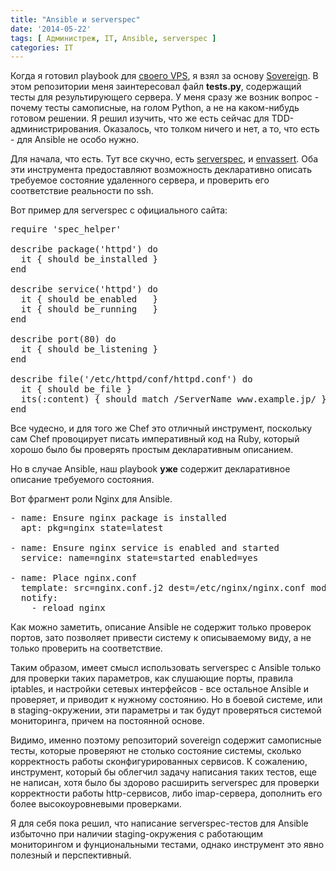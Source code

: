 ```yaml
---
title: "Ansible и serverspec"
date: '2014-05-22'
tags: [ Администреж, IT, Ansible, serverspec ]
categories: IT
---
```


Когда я готовил playbook для [своего VPS](it/Личный-vps), я взял за основу
[Sovereign](https://github.com/al3x/sovereign). В этом репозитории меня
заинтересовал файл **tests.py**, содержащий тесты для результирующего сервера.
У меня сразу же возник вопрос - почему тесты самописные, на голом Python, а
не на каком-нибудь готовом решении. Я решил изучить, что же есть сейчас для
TDD-администрирования. Оказалось, что толком ничего и нет, а то, что
есть - для Ansible не особо нужно.

Для начала, что есть. Тут все скучно, есть [serverspec](http://serverspec.org/),
и [envassert](https://pypi.python.org/pypi/envassert). Оба эти инструмента
предоставляют возможность декларативно описать требуемое состояние удаленного
сервера, и проверить его соответствие реальности по ssh.

Вот пример для serverspec с официального сайта:

<pre>
require 'spec_helper'

describe package('httpd') do
  it { should be_installed }
end

describe service('httpd') do
  it { should be_enabled   }
  it { should be_running   }
end

describe port(80) do
  it { should be_listening }
end

describe file('/etc/httpd/conf/httpd.conf') do
  it { should be_file }
  its(:content) { should match /ServerName www.example.jp/ }
end
</pre>

Все чудесно, и для того же Chef это отличный инструмент, поскольку
сам Chef провоцирует писать императивный код на Ruby, который хорошо было бы
проверять простым декларативным описанием.

Но в случае Ansible, наш playbook **уже** содержит декларативное описание
требуемого состояния.

Вот фрагмент роли Nginx для Ansible.

<pre>
- name: Ensure nginx package is installed
  apt: pkg=nginx state=latest

- name: Ensure nginx service is enabled and started
  service: name=nginx state=started enabled=yes

- name: Place nginx.conf
  template: src=nginx.conf.j2 dest=/etc/nginx/nginx.conf mode=644
  notify:
    - reload nginx
</pre>

Как можно заметить, описание Ansible не содержит только проверок портов, зато
позволяет привести систему к описываемому виду, а не только проверить на соответствие.

Таким образом, имеет смысл использовать serverspec с Ansible только для проверки
таких параметров, как слушающие порты, правила iptables, и настройки сетевых
интерфейсов - все остальное Ansible и проверяет, и приводит к нужному состоянию.
Но в боевой системе, или в staging-окружении, эти параметры и так будут проверяться
системой мониторинга, причем на постоянной основе.

Видимо, именно поэтому репозиторий sovereign содержит самописные тесты, которые
проверяют не столько состояние системы, сколько корректность работы
сконфигурированных сервисов. К сожалению, инструмент, который бы облегчил задачу
написания таких тестов, еще не написан, хотя было бы здорово расширить serverspec
для проверки корректности работы http-сервисов, либо imap-сервера, дополнить его
более высокоуровневыми проверками.

Я для себя пока решил, что написание serverspec-тестов для Ansible избыточно
при наличии staging-окружения с работающим мониторингом и фунциональными тестами,
однако инструмент это явно полезный и перспективный.

